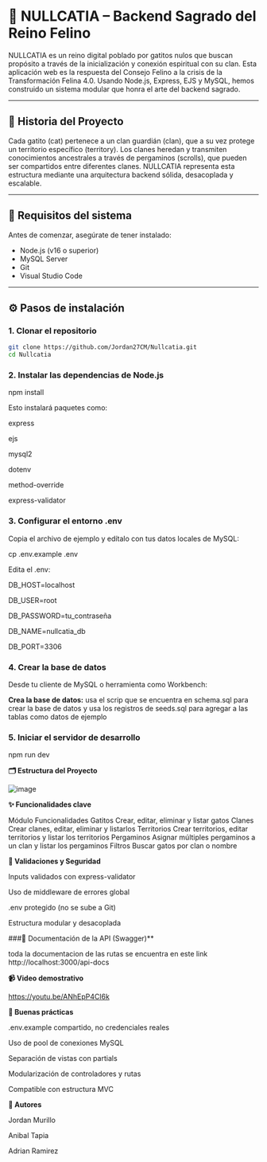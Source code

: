 # 🐾 NULLCATIA – Backend Sagrado del Reino Felino

NULLCATIA es un reino digital poblado por gatitos nulos que buscan propósito a través de la inicialización y conexión espiritual con su clan. Esta aplicación web es la respuesta del Consejo Felino a la crisis de la Transformación Felina 4.0. Usando Node.js, Express, EJS y MySQL, hemos construido un sistema modular que honra el arte del backend sagrado.

---

## 🧭 Historia del Proyecto

Cada gatito (cat) pertenece a un clan guardián (clan), que a su vez protege un territorio específico (territory). Los clanes heredan y transmiten conocimientos ancestrales a través de pergaminos (scrolls), que pueden ser compartidos entre diferentes clanes. NULLCATIA representa esta estructura mediante una arquitectura backend sólida, desacoplada y escalable.

---

## 🔧 Requisitos del sistema

Antes de comenzar, asegúrate de tener instalado:

- Node.js (v16 o superior)
- MySQL Server
- Git
- Visual Studio Code

---

## ⚙️ Pasos de instalación

### 1. Clonar el repositorio

```bash
git clone https://github.com/Jordan27CM/Nullcatia.git
cd Nullcatia
```
### 2. Instalar las dependencias de Node.js

npm install

Esto instalará paquetes como:

express

ejs

mysql2

dotenv

method-override

express-validator

### 3. Configurar el entorno .env
Copia el archivo de ejemplo y edítalo con tus datos locales de MySQL:

cp .env.example .env

Edita el .env:

DB_HOST=localhost

DB_USER=root

DB_PASSWORD=tu_contraseña

DB_NAME=nullcatia_db

DB_PORT=3306

### 4. Crear la base de datos
Desde tu cliente de MySQL o herramienta como Workbench:

**Crea la base de datos:**
usa el scrip que se encuentra en schema.sql para crear la base de datos y usa los registros de seeds.sql para agregar a las tablas como datos de ejemplo

### 5. Iniciar el servidor de desarrollo

npm run dev

**🗂️ Estructura del Proyecto**

![image](https://github.com/user-attachments/assets/5724ea8e-fbd5-447d-a3fc-7200b0e11732)


**✨ Funcionalidades clave**

Módulo	Funcionalidades
Gatitos	Crear, editar, eliminar y listar gatos
Clanes	Crear clanes, editar, eliminar y listarlos
Territorios	Crear territorios, editar territorios y listar los territorios
Pergaminos	Asignar múltiples pergaminos a un clan y listar los pergaminos
Filtros	Buscar gatos por clan o nombre

**🧪 Validaciones y Seguridad**

Inputs validados con express-validator

Uso de middleware de errores global

.env protegido (no se sube a Git)

Estructura modular y desacoplada

###📜 Documentación de la API (Swagger)**

toda la documentacion de las rutas se encuentra en este link
http://localhost:3000/api-docs

**📹 Video demostrativo**

https://youtu.be/ANhEpP4Cl6k

**🔐 Buenas prácticas**

.env.example compartido, no credenciales reales

Uso de pool de conexiones MySQL

Separación de vistas con partials

Modularización de controladores y rutas

Compatible con estructura MVC

**👥 Autores**

Jordan Murillo

Anibal Tapia

Adrian Ramirez
